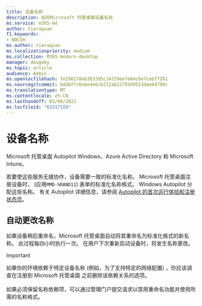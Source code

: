 ```yaml
---
title: 设备名称
description: 如何Microsoft 托管桌面设备名称
ms.service: m365-md
author: tiaraquan
f1.keywords:
- NOCSH
ms.author: tiaraquan
ms.localizationpriority: medium
ms.collection: M365-modern-desktop
manager: dougeby
ms.topic: article
audience: Admin
ms.openlocfilehash: fe29027dab3b3395c14729ee7e04cbe7cebf7261
ms.sourcegitcommit: bdd6ffc6ebe4e6cb212ab22793d9513dae6d798c
ms.translationtype: MT
ms.contentlocale: zh-CN
ms.lasthandoff: 03/08/2022
ms.locfileid: "63317159"
---
```

# <a name="device-names"></a>设备名称

Microsoft 托管桌面 Autopilot Windows、Azure Active Directory 和 Microsoft Intune。

若要使这些服务无缝协作，设备需要一致的标准化名称。 Microsoft 托管桌面注册设备时， (应用`MMD-%RAND11`) 表单的标准化名称格式。 Windows Autopilot 分配这些名称。 有关 Autopilot 详细信息，请参阅 [Autopilot 的首次运行体验和注册状态页](../get-started/esp-first-run.md)。

## <a name="automated-name-changes"></a>自动更改名称

如果设备稍后重命名，Microsoft 托管桌面自动将其重命名为标准化格式的新名称。 此过程每四小时执行一次。 在用户下次重新启动设备时，将发生名称更改。

> [!IMPORTANT]
> 如果你的环境依赖于特定设备名称 (例如，为了支持特定的网络配置) ，你应该调查在注册到 Microsoft 托管桌面 之前删除该依赖关系的选项。<br><br>如果必须保留名称依赖项，可以通过管理门户提交请求以禁用重命名功能并使用[](../working-with-managed-desktop/admin-support.md)所需的名称格式。
